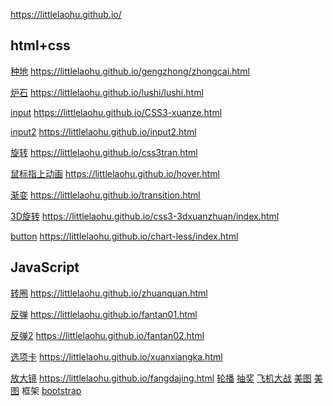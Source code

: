 https://littlelaohu.github.io/

## html+css
[种地](https://littlelaohu.github.io/gengzhong/zhongcai.html) https://littlelaohu.github.io/gengzhong/zhongcai.html

[炉石](https://littlelaohu.github.io/lushi/lushi.html) https://littlelaohu.github.io/lushi/lushi.html

[input](https://littlelaohu.github.io/CSS3-xuanze.html) https://littlelaohu.github.io/CSS3-xuanze.html

[input2](https://littlelaohu.github.io/input2.html) https://littlelaohu.github.io/input2.html

[旋转](https://littlelaohu.github.io/css3tran.html) https://littlelaohu.github.io/css3tran.html

[鼠标指上动画](https://littlelaohu.github.io/hover.html) https://littlelaohu.github.io/hover.html

[渐变](https://littlelaohu.github.io/transition.html) https://littlelaohu.github.io/transition.html

[3D旋转](https://littlelaohu.github.io/css3-3dxuanzhuan/index.html) https://littlelaohu.github.io/css3-3dxuanzhuan/index.html


[button](https://littlelaohu.github.io/chart-less/index.html) https://littlelaohu.github.io/chart-less/index.html

## JavaScript
[转圈](https://littlelaohu.github.io/zhuanquan.html) https://littlelaohu.github.io/zhuanquan.html

[反弹](https://littlelaohu.github.io/fantan01.html) https://littlelaohu.github.io/fantan01.html

[反弹2](https://littlelaohu.github.io/fantan02.html) https://littlelaohu.github.io/fantan02.html

[选项卡](https://littlelaohu.github.io/xuanxiangka.html) https://littlelaohu.github.io/xuanxiangka.html

[放大镜](https://littlelaohu.github.io/fangdajing.html) https://littlelaohu.github.io/fangdajing.html
        <a href="https://littlelaohu.github.io/luobo/xxx.html" target="_blank">轮播</a>
    <a href="https://littlelaohu.github.io/choujiang/choujiang.html" target="_blank">抽奖</a>
      <a href="https://littlelaohu.github.io/God/God.html" target="_blank">飞机大战</a>
        <a href="https://littlelaohu.github.io/js-meitu.html" target="_blank">美图</a>
        <a href="https://littlelaohu.github.io/jq-meitu.html" target="_blank">美图</a>
框架    <a href="https://littlelaohu.github.io/03-zhongdi/zhongdi.html" target="_blank">bootstrap</a>
        